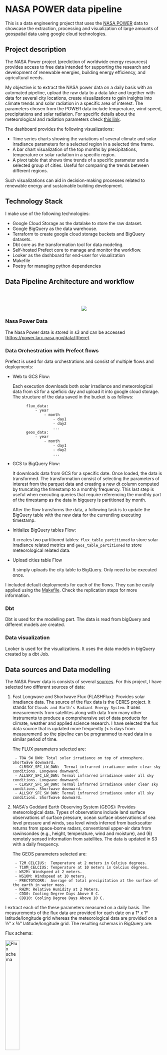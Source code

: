 # NASA POWER data pipeline

This is a data engineering project that uses the [NASA POWER](https://power.larc.nasa.gov/) data to showcase the extraction, processing and visualization of large amounts of geospatial data using google cloud technologies.

## Project description

The NASA Power project (prediction of worldwide energy resources) provides access to free data intended for supporting the research and development of renewable energies, building energy efficiency, and agricultural needs.

My objective is to extract the NASA power data on a daily basis with an automated pipeline, upload the raw data to a data lake and together with data for several city locations, create visualizations to gain insights into climate trends and solar radiation in a specific area of interest. The parameters chosen from the POWER data include temperature, wind speed, precipitations and solar radiation. For specific details about the meteorological and radiation parameters check [this link](https://gist.github.com/abelcallejo/d68e70f43ffa1c8c9f6b5e93010704b8).

The dashboard provides the following visualizations:

- Time series charts showing the variations of several climate and solar irradiance parameters for a selected region in a selected time frame.
- A bar chart visualization of the top months by precipitations, temperature or solar radiation in a specific region.
- A pivot table that shows time trends of a specific parameter and a selected group of cities. Useful for comparing the trends between different regions.

Such visualizations can aid in decision-making processes related to renewable energy and sustainable building development.

## Technology Stack

I make use of the following technologies:

- Google Cloud Storage as the datalake to store the raw dataset.
- Google BigQuery as the data warehouse.
- Terraform to create google cloud storage buckets and BigQuery datasets.
- Dbt core as the transformation tool for data modeling.
- Self-hosted Prefect core to manage and monitor the workflow.
- Looker as the dashboard for end-user for visualization
- Makefile
- Poetry for managing python dependencies

## Data Pipeline Architecture and workflow

<br>
<br>

<p align="center">
  <img src="./images/pipeline.png"/>
</p>

### Nasa Power Data

The Nasa Power data is stored in s3 and can be accessed [https://power.larc.nasa.gov/data/](here).

### Data Orchestration with Prefect flows

Prefect is used for data orchestrations and consist of multiple flows and deployments:

- Web to GCS Flow:

    Each execution downloads both solar irradiance and meteorological data from s3 for a speficic day and upload it into google cloud storage. The structure of the data saved in the bucket is as follows:

            flux_data:
                - year
                    - month
                        - day1
                        - day2
                        ...
            geos_data:
                - year
                    - month
                        - day1
                        - day2
                        ...


- GCS to BigQuery Flow:

    It downloads data from GCS for a specific date. Once loaded, the data is transformed. The transformation consist of selecting the parameters of interest from the parquet data and creating a new dt column computed by truncating the timestamp to a monthly frequency. This last step is useful when executing queries that require referencing the monthly part of the timestamp as the data in bigquery is partitioned by month.

    After the flow transforms the data, a following task is to update the BigQuery table with the new data for the currentling executing timestamp.

- Initialize BigQuery tables Flow:

    It creates two partitioned tables: `flux_table_partitioned` to store solar irradiance related metrics and `geos_table_partitioned` to store meteorological related data. 

- Upload cities table Flow

    It simply uploads the city table to BigQuery. Only need to be executed once.

I included default deployments for each of the flows. They can be easily applied using the [Makefile](./Makefile). Check the replication steps for more information.

### Dbt

Dbt is used for the modelling part. The data is read from bigQuery and different models are created. 

### Data visualization

Looker is used for the visualizations. It uses the data models in bigQuery created by a dbt Job.

## Data sources and Data modelling

The NASA Power data is consists of several [sources](https://power.larc.nasa.gov/docs/methodology/data/sources/). For this project, I have selected two different sources of data:

1. Fast Longwave and Shortwave Flux (FLASHFlux): Provides solar irradiance data. The source of the flux data is the CERES project. It stands for `Clouds and Earth’s Radiant Energy System`. It uses measurements from satellites along with data from many other instruments to produce a comprehensive set of data products for climate, weather and applied science research. I have selected the fux data source that is updated more frequently (< 5 days from measurement) so the pipeline can be programmed to read data in a similar period of time. 

    The FLUX parameters selected are:

        - TOA_SW_DWN: Total solar irradiance on top of atmosphere. Shortwave downward.
        - CLRSKY_SFC_LW_DWN:  Termal infrarred irradiance under clear sky conditions. Longwave downward.
        - ALLSKY_SFC_LW_DWN: Termal infrarred irradiance under all sky conditions. Longwave downward.
        - CLRSKY_SFC_SW_DWN: Termal infrarred irradiance under clear sky conditions. Shortwave downward.
        - ALLSKY_SFC_SW_DWN: Termal infrarred irradiance under all sky conditions. Shortwave downward.


2. NASA's Goddard Earth Observing System (GEOS): Provides meteorological data. Types of observations include land surface observations of surface pressure, ocean surface observations of sea level pressure and winds, sea level winds inferred from backscatter returns from space-borne radars, conventional upper-air data from rawinsondes (e.g., height, temperature, wind and moisture), and (6) remotely sensed information from satellites. The data is updated in S3 with a daily frequency.

    The GEOS parameters selected are:

        - T2M_CELCIUS:  Temperature at 2 meters in Celcius degrees.
        - T10M_CELCIUS: Temperature at 10 meters in Celcius degrees.
        - WS2M: Windspeed at 2 meters.
        - WS10M: Windspeed at 10 meters.
        - PRECTOTCORR:  Average of total precipitation at the surface of the earth in water mass.
        - RH2M: Relative Humidity at 2 Meters.
        - CDD0: Cooling Degree Days Above 0 C.
        - CDD10: Cooling Degree Days Above 10 C.

I extract each of the these parameters measured on a daily basis. The measurements of the flux data are provided for each date on a 1° x 1° latitude/longitude grid whereas the meteorological data are provided on a ½° x ⅝° latitude/longitude grid. The resulting schemas in BigQuery are:

Flux schema:

<img src="./images/flux_schema.png" alt="Flux schema" width="30%" height="30%">

Geos schema:

<img src="./images/geos_schema.png" alt="Geos schema" width="30%" height="30%">

### Partitions

Both raw tables are partitioned by the time column truncated by month [See creation query](./flows/queries/flux_table_creation.sql). In this way, common operations such as groping or filtering by a specific datetime are optimized. This has an important impact in the models calculated subsequently with dbt specially when computing the monthyl average of some parameters

### Dbt modelling

Instead of querying and visualizing of all datapoints in the global grid, it is more practical to limit the datapoints that are close to a city or region of interest. In order to achieve this, I added a new table for `cities`. It contains information about all cities of the world with their coordinates. As it is a samall file, I include it as a csv in this repo and can be accessed [here](./worldcities.csv).

In dbt, given the cities table, the raw flux and geos tables I perform an inner [spatial join](./dbt_nasa_power/models/staging/city_flux_model.sql) with the flux and geos tables separately to create two new tables which contain data from the cities joint with solar irradiance and meteorological measurements. The resulting models are a time series for each city and a set of metrics.  


## Dashboard preview

## Replication steps

### Setup google cloud

1. Start by creating a new Google Cloud account and setting up a new project. 

2. Create a new service account and grant it Compute Admin, Service Account User, Storage Admin, Storage Object Admin, and BigQuery Admin roles. 

3. After creating the service account, click on "Manage Keys" under actions Menu. Click on the Add Key dropdown and click on Create new key and create a new key in JSON format, saving it to your computer.

4. Install the Google Cloud CLI and log in by running "gcloud init" in an Ubuntu Linux environment or similar. 

5. Choose the cloud project you created to use. Set the environment variable to point to your downloaded service account keys JSON file by running "export GOOGLE_APPLICATION_CREDENTIALS=<path/to/your/service-account-authkeys>.json". 

6. Refresh your token/session and verify authentication by running "gcloud auth application-default login". 

7. Ensure that the following APIs are enabled for your project: 

https://console.cloud.google.com/apis/library/iam.googleapis.com 
https://console.cloud.google.com/apis/library/iamcredentials.googleapis.com 
https://console.cloud.google.com/apis/library/compute.googleapis.com

### Setup Environmet VM on Google Cloud (Optional)

Note that workflow execution environment can be setup in your local machine but for the purpose of having a common configuration you can create a VM on Google Cloud and follow the next steps:

1. Before we can interact with any VM on Google cloud we need to create an ssh key. The steps are described [here](https://cloud.google.com/compute/docs/connect/create-ssh-keys).

2. Once the private and public key pair is generated, we need to add the public key to our Google cloud comnpute engine configuration. On the GC console, navigate to compute engine -> metadata -> SSH Keys -> Add SSH Keys. 

You can copy your generated key as:

        cat ~/.ssh/gcp.pub | pbcopy

3. Create an VM instance with the following minmum specifications: 4 vCPUs and 16GB RAM and a boot disk of minimum 30GB. For operating system choose a recent stable Ubuntu release. Alternatively you can also use the following gcp command to create a vm instance:

4. Ssh to the created instance. This can be done with the ssh command or using the gcloud command line tool. For the last option, make sure that you have logged in with the correct service account and have the required permissions. See [the make file](./Makefile) for help with the commands.

5. On the virtual machine command line, download and install anaconda and docker:

        wget https://repo.anaconda.com/archive/Anaconda3-2023.03-Linux-x86_64.sh

        bash Anaconda3-2023.03-Linux-x86_64.sh

        sudo apt-get update

        sudo apt-get install docker.io

6. Clone this repository in the virtual machine:

        git clone https://github.com/cancamilo/dataworks-gis.git

7. Install terraform        

        wget https://releases.hashicorp.com/terraform/1.1.4/terraform_1.1.4_linux_amd64.zip

        sudo apt-get install unzip 

        unzip terraform_1.1.4_linux_amd64.zip

        ls

8. Transfer your previously generated service account key to the VM using ftp. 

9. Configure your google account:

            export GOOGLE_APPLICATION_CREDENTIALS=~/.gc/{your_key}.json

            gcloud auth activate-service-account --key-file $GOOGLE_APPLICATION_CREDENTIALS

20. Install Make

        sudo apt install make

After the previous steps, you should have your environment ready to create the necessary infrastructure and run the workflows

### Create infrastructure with terraform

With this repo cloned and given that you have installed terraform, navigate to the terraform folder and execute the following steps:

        terraform init 

        terraform plan

        terraform apply

### Install conda environment

First make sure you have conda installed in your machine. Then we can create and activate an environment:

        conda create --name dataworks-env

        conda activate dataworks-env

Finally, we should install the dependencies specified in [requirements.txt](./requirements.txt).

        pip install -r requirements.txt

### Deploy and run flows

Start the prefect server:

        prefect orion start

















## Future work